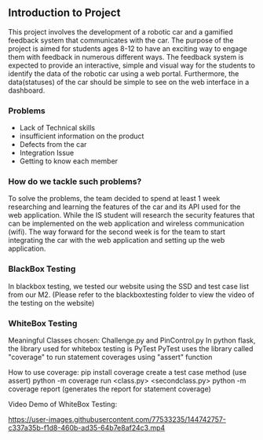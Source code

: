 ## Introduction to Project

This project involves the development of a robotic car and a gamified feedback system that communicates with the car. The purpose of the project is aimed for students ages 8-12 to have an exciting way to engage them with feedback in numerous different ways. The feedback system is expected to provide an interactive, simple and visual way for the students to identify the data of the robotic car using a web portal. Furthermore, the data(statuses) of the car should be simple to see on the web interface in a dashboard.

### Problems
- Lack of Technical skills
- insufficient information on the product
- Defects from the car
- Integration Issue
- Getting to know each member

### How do we tackle such problems?
To solve the problems, the team decided to spend at least 1 week researching and learning the features of the car and its API used for the web application. While the IS student will research the security features that can be implemented on the web application and wireless communication (wifi). The way forward for the second week is for the team to start integrating the car with the web application and setting up the web application.


### BlackBox Testing
In blackbox testing, we tested our website using the SSD and test case list from our M2. 
(Please refer to the blackboxtesting folder to view the video of the testing on the website)


### WhiteBox Testing
Meaningful Classes chosen: Challenge.py and PinControl.py
In python flask, the library used for whitebox testing is PyTest
PyTest uses the library called "coverage" to run statement coverages using "assert" function

How to use coverage:
pip install coverage
create a test case method (use assert)
python -m coverage run <class.py> <secondclass.py>
python -m coverage report (generates the report for statement coverage)

Video Demo of WhiteBox Testing:

https://user-images.githubusercontent.com/77533235/144742757-c337a35b-f1d8-460b-ad35-64b7e8af24c3.mp4

